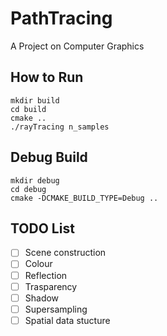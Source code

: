 # PathTracing

A Project on Computer Graphics

## How to Run

```
mkdir build
cd build
cmake ..
./rayTracing n_samples
```

## Debug Build

```shell
mkdir debug
cd debug
cmake -DCMAKE_BUILD_TYPE=Debug ..
```

## TODO List

- [ ] Scene construction
- [ ] Colour
- [ ] Reflection
- [ ] Trasparency
- [ ] Shadow
- [ ] Supersampling
- [ ] Spatial data stucture
